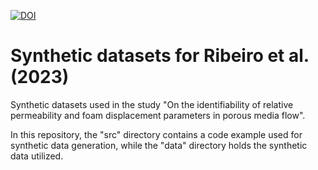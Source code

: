 [![DOI](https://zenodo.org/badge/DOI/10.5281/zenodo.10668609.svg)](https://doi.org/10.5281/zenodo.10668609)

# Synthetic datasets for Ribeiro et al. (2023)

Synthetic datasets used in the study "On the identifiability of relative permeability and foam displacement parameters in porous media flow".

In this repository, the "src" directory contains a code example used for synthetic data generation, while the "data" directory holds the synthetic data utilized.
